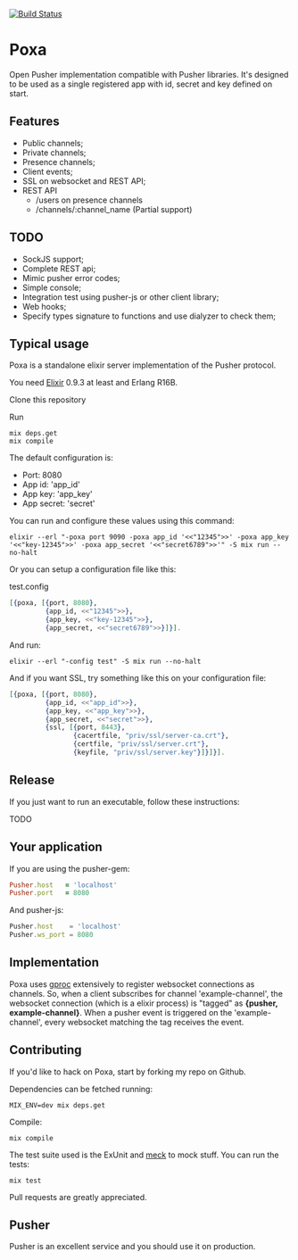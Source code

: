 [![Build Status](https://travis-ci.org/edgurgel/poxa.png?branch=master)](https://travis-ci.org/edgurgel/poxa)
# Poxa

Open Pusher implementation compatible with Pusher libraries. It's designed to be used as a single registered app with id, secret and key defined on start.

## Features

* Public channels;
* Private channels;
* Presence channels;
* Client events;
* SSL on websocket and REST API;
* REST API
  * /users on presence channels
  * /channels/:channel_name (Partial support)

## TODO

* SockJS support;
* Complete REST api;
* Mimic pusher error codes;
* Simple console;
* Integration test using pusher-js or other client library;
* Web hooks;
* Specify types signature to functions and use dialyzer to check them;

## Typical usage

Poxa is a standalone elixir server implementation of the Pusher protocol.

You need [Elixir](http://elixir-lang.org) 0.9.3 at least and Erlang R16B.

Clone this repository

Run

```console
mix deps.get
mix compile
```
The default configuration is:

* Port: 8080
* App id: 'app_id'
* App key: 'app_key'
* App secret: 'secret'

You can run and configure these values using this command:

```console
elixir --erl "-poxa port 9090 -poxa app_id '<<"12345">>' -poxa app_key '<<"key-12345">>' -poxa app_secret '<<"secret6789">>'" -S mix run --no-halt
```

Or you can setup a configuration file like this:

test.config

```elixir
[{poxa, [{port, 8080},
         {app_id, <<"12345">>},
         {app_key, <<"key-12345">>},
         {app_secret, <<"secret6789">>}]}].
```

And run:

```console
elixir --erl "-config test" -S mix run --no-halt
```

And if you want SSL, try something like this on your configuration file:

```elixir
[{poxa, [{port, 8080},
         {app_id, <<"app_id">>},
         {app_key, <<"app_key">>},
         {app_secret, <<"secret">>},
         {ssl, [{port, 8443},
                {cacertfile, "priv/ssl/server-ca.crt"},
                {certfile, "priv/ssl/server.crt"},
                {keyfile, "priv/ssl/server.key"}]}]}].
```

## Release

If you just want to run an executable, follow these instructions:

TODO

## Your application

If you are using the pusher-gem:

```ruby
Pusher.host   = 'localhost'
Pusher.port   = 8080
```
And pusher-js:
```javascript
Pusher.host    = 'localhost'
Pusher.ws_port = 8080
```

## Implementation

Poxa uses [gproc](https://github.com/uwiger/gproc) extensively to register websocket connections as channels. So, when a client subscribes for channel 'example-channel', the websocket connection (which is a elixir process) is "tagged" as **{pusher, example-channel}**. When a pusher event is triggered on the 'example-channel', every websocket matching the tag receives the event.

## Contributing

If you'd like to hack on Poxa, start by forking my repo on Github.

Dependencies can be fetched running:

```console
MIX_ENV=dev mix deps.get
```

Compile:

```console
mix compile
```

The test suite used is the ExUnit and [meck](http://github.com/eproxus/meck) to mock stuff. You can run the tests:

```console
mix test
```

Pull requests are greatly appreciated.

## Pusher

Pusher is an excellent service and you should use it on production.


